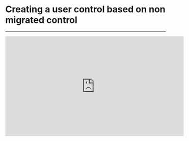 ﻿# Creating a user control based on non migrated control

---
<iframe width="560" height="315" src="https://www.youtube.com/embed/1BEF1DGsSh8" frameborder="0" allowfullscreen></iframe>